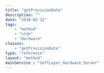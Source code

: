 ```yaml
---
title: "getProvisionDate"
description: ""
date: "2018-02-12"
tags:
    - "method"
    - "sldn"
    - "Hardware"
classes:
    - "getProvisionDate"
type: "reference"
layout: "method"
mainService : "SoftLayer_Hardware_Server"
---
```

